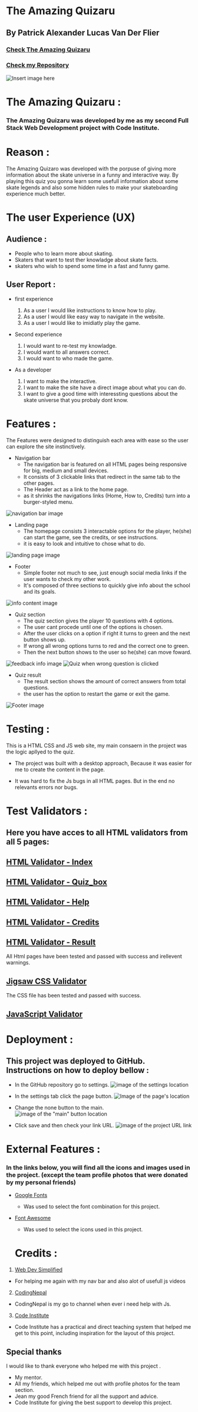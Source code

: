 # The Amazing Quizaru

## By Patrick Alexander Lucas Van Der Flier

### [Check The Amazing Quizaru](https://vanderpatrick.github.io/The-Amazing-Quizaru/)
### [Check my Repository](https://github.com/vanderpatrick/The-Amazing-Quizaru/)

![Insert image here]()

# The Amazing Quizaru :

### The Amazing Quizaru was developed by me as my second Full Stack Web Development project with Code Institute.

# Reason :
The Amazing Quizaro was developed with the porpuse of giving more information about the skate universe in a funny and interactive way. By playing this quiz you gonna learn some usefull information about some skate legends and also some hidden rules to make your skateboarding experience much better.

# The user Experience (UX)

##  Audience : 

- People who to learn more about skating.
- Skaters that want to test ther knowladge about skate facts.
- skaters who wish to spend some time in a fast and funny game.

## User Report : 

- first experience

    1. As a user I would like instructions to know how to play.
    2. As a user I would like easy way to navigate in the website.
    3. As a user I would like to imidiatly play the game.

- Second experience

    1. I would want to re-test my knowladge.
    2. I would want to all answers correct.
    3. I would want to who made the game.

- As a developer    
    
    1. I want to make the interactive.
    2. I want to make the site have a direct image about what you can do. 
    3. I want to give a good time with interessting questions about the skate universe that you probaly dont know.


# Features :

The Features were designed to distinguish each area with ease so the user can explore the site instinctively.

- Navigation bar
    - The navigation bar is featured on all HTML pages being responsive for big, medium and small devices.
    - It consists of 3 clickable links that redirect in the same tab to the other pages. 
    - The Header act as a link to the home page.
    - as it shrinks the navigations links (Home, How to, Credits) turn into a burger-styled menu.

 ![navigation bar image](/assets/images/NAVBAR.png)

- Landing page
    - The homepage consists 3 interactable options for the player, he(she) can start the game, see the credits, or see instructions.
    - it is easy to look and intuitive to chose what to do.

![landing page image](/assets/images/homeScreen.png)

- Footer
    - Simple footer not much to see, just enough social media links if the user wants to check my other work.
    - It's composed of three sections to quickly give info about the school and its goals.

![info content image](/assets/images/FOOTER.png)

- Quiz section
    - The quiz section gives the player 10 questions with 4 options.
    - The user cant procede until one of the options is chosen.
    - After the user clicks on a option if right it turns to green and the next button shows up.
    - If wrong all wrong options turns to red and the correct one to green.
    - Then the next button shows to the user so he(she) can move foward.

![feedback info image](/assets/images/quizOptions.png)
![Quiz when wrong question is clicked](/assets/images/quiz-options.png)

- Quiz result
    - The result section shows the amount of correct answers from total questions.
    - the user has the option to restart the game or exit the game.
    
![Footer image](/assets/images/quizResult.png)



# Testing :

This is a HTML CSS and JS web site, my main consaern in the project was the logic apllyed to the quiz.

 - The project was built with a desktop approach, Because it was easier for me to create the content in the page.

 - It was hard to fix the Js bugs in all HTML pages. But in the end no relevants errors nor bugs.

 # Test Validators :

## Here you have acces to all HTML validators from all 5 pages:
 
 ## [HTML Validator - Index](https://validator.w3.org/nu/?doc=https%3A%2F%2Fvanderpatrick.github.io%2FThe-Amazing-Quizaru%2Findex.html)
 ## [HTML Validator - Quiz_box](https://validator.w3.org/nu/?showsource=yes&doc=https%3A%2F%2Fvanderpatrick.github.io%2FThe-Amazing-Quizaru%2Fquiz_box.html#textarea)
 ## [HTML Validator - Help](https://validator.w3.org/nu/?showsource=yes&doc=https%3A%2F%2Fvanderpatrick.github.io%2FThe-Amazing-Quizaru%2Fhelp.html#textarea)
 ## [HTML Validator - Credits](https://validator.w3.org/nu/?showsource=yes&doc=https%3A%2F%2Fvanderpatrick.github.io%2FThe-Amazing-Quizaru%2Fcredits.html)
 ## [HTML Validator - Result](https://validator.w3.org/nu/?showsource=yes&doc=https%3A%2F%2Fvanderpatrick.github.io%2FThe-Amazing-Quizaru%2Fcredits.html#textarea)

All Html pages have been tested and passed with success and irellevent warnings.

 ## [Jigsaw CSS Validator](https://jigsaw.w3.org/css-validator/validator?uri=https%3A%2F%2Fvanderpatrick.github.io%2FThe-Amazing-Quizaru%2F&profile=css3svg&usermedium=all&warning=1&vextwarning=&lang=en)

The CSS file has been tested and passed with success.

## [JavaScript Validator]()


# Deployment :
 ## This project was deployed to GitHub. Instructions on how to deploy bellow :
  - In the GitHub repository go to settings.
  ![image of the settings location](assets/images/settings.png)

  - In the settings tab click the page button.
  ![Image of the page's location](assets/images/pages.png)

  - Change the none button to the main.
  ![image of the "main" button location](/assets/images/branch.png)
  
  - Click save and then check your link URL.
  ![image of the project URL link](assets/images/result.png)

  # External Features :
  ### In the links below, you will find all the icons and images used in the project. (except the team profile photos that were donated by my personal friends)

- [Google Fonts](https://fonts.google.com/)
  - Was used to select the font combination for this project.
- [Font Awesome](https://fontawesome.com/)
  - Was used to select the icons used in this project. 

  # Credits :
 1. [Web Dev Simplified](https://www.youtube.com/channel/UCFbNIlppjAuEX4znoulh0Cw)
  - For helping me again with my nav bar and also alot of usefull js videos

 2. [CodingNepal](https://www.youtube.com/c/CodingNepal/featured)
  - CodingNepal is my go to channel when ever i need help with Js.
  
 3.  [Code Institute](https://codeinstitute.net/)
  - Code Institute has a practical and direct teaching system that helped me get to this point, including inspiration for the layout of this project.

  ## Special thanks 
  I would like to thank everyone who helped me with this project .

- My mentor.
- All my friends,
which helped me out with profile photos for the team section.
- Jean my good French friend for all the support and advice.
- Code Institute for giving the best support to develop this project.